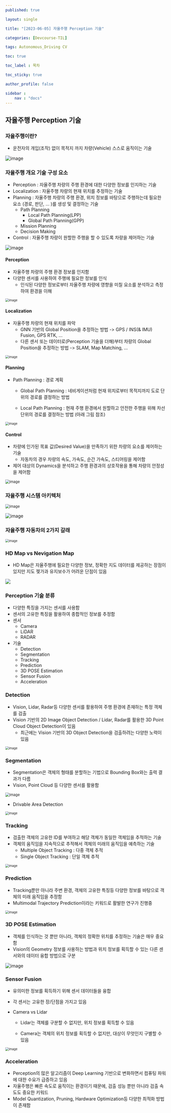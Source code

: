 ```yaml
---
published: true

layout: single

title: "[2023-06-05] 자율주행 Perception 기술"

categories: [Devcourse-TIL]

tags: Autonomous_Driving CV

toc: true

toc_label : 목차

toc_sticky: true

author_profile: false

sidebar :
    nav : "docs"
---
```


## 자율주행 Perception 기술



### 자율주행이란?

- 운전자의 개입(조작) 없이 목적지 까지 차량(Vehicle) 스스로 움직이는 기술

![image](https://github.com/shpark98/Projects/assets/116723552/38538b59-fe65-488a-bf9a-860b17158dd5)



### 자율주행 개요 기술 구성 요소

- Perception : 자율주행 차량의 주행 환경에 대한 다양한 정보를 인지하는 기술
- Localization : 자율주행 차량의 현재 위치를 추정하는 기술
- Planning : 자율주행 차량의 주행 환경, 위치 정보를 바탕으로 주행하는데 필요한 요소 (경로, 판단, ... )를 생성 및 결정하는 기술
  - Path Planning
    - Local Path Planning(LPP) 
    - Global Path Planning(GPP)
  - Mission Planning
  - Decision Making
- Control : 자율주행 차량이 원할한 주행을 할 수 있도록 차량을 제어하는 기술

![image](https://github.com/shpark98/Projects/assets/116723552/b89d6c65-c59a-43df-8cd2-394d3ec7ace2)



#### Perception

- 자율주행 차량의 주행 환경 정보를 인지함
- 다양한 센서를 사용하여 주행에 필요한 정보를 인식
  - 인식된 다양한 정보로부터 자율주행 차량에 영향을 미칠 요소를 분석하고 측정하여 환경을 이해

<img src="https://github.com/shpark98/Projects/assets/116723552/32b89dce-dcd3-4eb1-9966-617dd580bb5d" alt="image" style="zoom: 67%;" />



#### Localization

- 자율주행 차량의 현재 위치를 파악
  - GNN 기반의 Global Position을 추정하는 방법 -> GPS / INS(& IMU) Fusion, GPS RTK, ...
  - 다른 센서 또는 데이터로(Perception 기술을 더해)부터 차량의 Global Position을 추정하는 방법 -> SLAM, Map Matching, ...

<img src="https://github.com/shpark98/Projects/assets/116723552/d889c2bb-9368-455a-aae0-af79330efd89" alt="image" style="zoom:67%;" />



#### Planning

- Path Planning : 경로 계획

  - Global Path Planning : 네비게이션처럼 현재 위치로부터 목적지까지 도로 단위의 경로를 결정하는 방법 

  - Local Path Planning : 현재 주행 환경에서 원할하고 안전한 주행을 위해 차선 단위의 경로를 결정하는 방법 (아래 그림 참조)

<img src="https://github.com/shpark98/Projects/assets/116723552/e4770269-0e69-4459-871d-88e28734637f" alt="image" style="zoom:67%;" />



#### Control

- 차량에 인가된 목표 값(Desired Value)을 만족하기 위한 차량의 요소를 제어하는 기술
  - 자동차의 경우 차량의 속도, 가속도, 순간 가속도, 스티어링을 제어함
- 제어 대상의 Dynamics을 분석하고 주행 환경과의 상호작용을 통해 차량의 안정성을 제어함

<img src="https://github.com/shpark98/Projects/assets/116723552/454335da-2e53-483c-be4a-4fd056009444" alt="image" style="zoom: 80%;" />



### 자율주행 시스템 아키텍처

<img src="https://github.com/shpark98/Projects/assets/116723552/98e5705a-a0c8-4535-88f6-057224df69cc" alt="image" style="zoom:80%;" />

![image](https://github.com/shpark98/Projects/assets/116723552/01d32217-ef94-4337-bee9-2bb32338570e)



### 자율주행 자동차의 2가지 갈래

<img src="https://github.com/shpark98/Projects/assets/116723552/ef294ffb-c9e1-436d-acad-867ba1297e07" alt="image" style="zoom:67%;" />



### HD Map vs Nevigation Map

- HD Map은 자율주행에 필요한 다양한 정보, 정확한 지도 데이터를 제공하는 장점이 있지만 지도 젲가과 유지보수가 어려운 단점이 있음

![ ](https://github.com/shpark98/Projects/assets/116723552/02218ad8-bbcd-403b-80dd-b0fa90380866)



### Perception 기술 분류

- 다양한 특징을 가지는 센서를 사용함
- 센서의 고유한 특징을 활용하여 종합적인 정보를 추정함
- 센서
  - Camera
  - LiDAR
  - RADAR
- 기술
  - Detection
  - Segmentation
  - Tracking
  - Prediction
  - 3D POSE Estimation
  - Sensor Fusion
  - Acceleration



### Detection 

- Vision, Lidar, Radar등 다양한 센서를 활용하여 주행 환경에 존재하는 특정 객체를 검출
- Vision 기반의 2D Image Object Detection / Lidar, Radar를 활용한 3D Point Cloud Object Detection이 있음
  - 최근에는 Vision 기반의 3D Object Detection을 검출하려는 다양한 노력이 있음

<img src="https://github.com/shpark98/Projects/assets/116723552/3f89f765-4038-4c7e-82cd-2f3028487461" alt="image" style="zoom: 67%;" />



### Segmentation

- Segmentation은 객체의 형태를 분할하는 기법으로 Bounding Box와는 출력 결과가 다름
- Vision, Point Cloud 등 다양한 센서를 활용함

<img src="https://github.com/shpark98/Projects/assets/116723552/ac6da675-6ef9-4d57-8bd9-4cf82294494d" alt="image" style="zoom: 80%;" />

- Drivable Area Detection

<img src="https://github.com/shpark98/Projects/assets/116723552/4d7b6544-be5a-4ebf-b1b2-81d220206101" alt="image" style="zoom:67%;" />



### Tracking

- 검출한 객체의 고유한 ID를 부여하고 해당 객체가 동일한 객체임을 추적하는 기술
- 객체의 움직임을 지속적으로 추적해서 객체의 미래의 움직임을 예측하는 기술
  - Multiple Object Tracking : 다중 객체 추적
  - Single Object Tracking : 단일 객체 추적

<img src="https://github.com/shpark98/Projects/assets/116723552/6f7aa9ea-c1de-45bb-9769-3bc1a5bc0de6" alt="image" style="zoom:67%;" />



### Prediction

- Tracking뿐만 아니라 주변 환경, 객체의 고유한 특징등 다양한 정보를 바탕으로 객체의 미래 움직임을 추정함
- Multimodal Trajectory Prediction이라는 키워드로 활발한 연구가 진행중

<img src="https://github.com/shpark98/Projects/assets/116723552/f276d020-e369-4805-aeb3-1170333e8c3c" alt="image" style="zoom:67%;" />



### 3D POSE Estimation

- 객체를 인식하는 것 뿐만 아니라, 객체의 정확한 위치를 추정하는 기술은 매우 중요함
- Vision의 Geometry 정보를 사용하는 방법과 위치 정보를 획득할 수 있는 다른 센서와의 데이터 융합 방법으로 구분

![image](https://github.com/shpark98/Projects/assets/116723552/b5910ecd-6e7d-4eab-95f8-62cead0b74cd)



### Sensor Fusion

- 유의미한 정보를 획득하기 위해 센서 데이터들을 융합
- 각 센서는 고유한 장/단점을 가지고 있음

- Camera vs Lidar

  - Lidar는 객체를 구분할 수 없지만, 위치 정보를 획득할  수 있음

  - Camera는 객체의 위치 정보를 획득할 수 없지만, 대상이 무엇인지 구별할 수 있음



<img src="https://github.com/shpark98/Projects/assets/116723552/e31ca7cf-810f-4ca0-9502-b1e86d490744" alt="image" style="zoom:67%;" />



### Acceleration

- Perception의 많은 알고리즘이 Deep Learning 기반으로 변화하면서 컴퓨팅 파워에 대한 수요가 급증하고 있음
- 자율주행은 빠른 속도로 움직이는 환경이기 때문에, 검출 성능 뿐만 아니라 검출 속도도 중요한 키워드
- Model Quantization, Pruning, Hardware Optimization등 다양한 최적화 방법이 존재함
